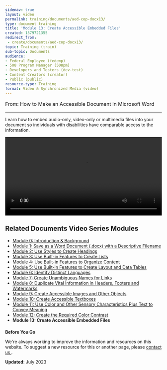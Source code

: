```yaml
---
sidenav: true
layout: video
permalink: training/documents/aed-cop-docx13/
type: document training
title: 'Module 13: Create Accessible Embedded Files'
created: 1579721355
redirect_from:
 - create/documents/aed-cop-docx13/
topic: Training (train)
sub-topic: Documents
audience:
- Federal Employee (fedemp)
- 508 Program Manager (508pm)
- Developers and Testers (dev-test)
- Content Creators (creator)
- Public (public)
resource-type: Training
format: Video & Synchronized Media (video)
---
```


[comment]: <> (# Module 13: Create Accessible Embedded Files)

<p style="font-size:115%">
  From: How to Make an Accessible Document in Microsoft Word
</p>

* * *

Learn how to embed audio-only, video-only or multimedia files into your document so individuals with disabilities have comparable access to the information.

<video controls="controls" data-vscid="3qesx4ovd" style="width:100%"><source src="https://assets.section508.gov/files/aed-cop-docx-m13.mp4" type="video/mp4" /></video>

## Related Documents Video Series Modules

  * [Module 0: Introduction & Background][0]
  * [Module 1: Save as a Word Document (.docx) with a Descriptive Filename][1]
  * [Module 2: Use Styles to Create Headings][2]
  * [Module 3: Use Built-in Features to Create Lists][3]
  * [Module 4: Use Built-in Features to Organize Content][4]
  * [Module 5: Use Built-in Features to Create Layout and Data Tables][5]
  * [Module 6: Identify Distinct Languages][6]
  * [Module 7: Create Unambiguous Names for Links][7]
  * [Module 8: Duplicate Vital Information in Headers, Footers and Watermarks][8]
  * [Module 9: Create Accessible Images and Other Objects][9]
  * [Module 10: Create Accessible Textboxes][10]
  * [Module 11: Use Color and Other Sensory Characteristics Plus Text to Convey Meaning][11]
  * [Module 12: Create the Required Color Contrast][12]
  * **Module 13: Create Accessible Embedded Files**

<div class="border-base radius-lg border-1px" style="margin-top: 1.5em;">
<div class="padding-1">
<p class="text-large"><strong>Before You Go</strong></p>
<p>We're always working to improve the information and resources on this website. To suggest a new resource for this or another page, please <a href="mailto:section.508@gsa.gov">contact us
</a>.</p>
</div>
</div>

**Updated**: July 2023

 [0]: {{site.baseurl}}/training/documents/aed-cop-docx00/
 [1]: {{site.baseurl}}/training/documents/aed-cop-docx01/
 [2]: {{site.baseurl}}/training/documents/aed-cop-docx02/
 [3]: {{site.baseurl}}/training/documents/aed-cop-docx03/
 [4]: {{site.baseurl}}/training/documents/aed-cop-docx04/
 [5]: {{site.baseurl}}/training/documents/aed-cop-docx05/
 [6]: {{site.baseurl}}/training/documents/aed-cop-docx06/
 [7]: {{site.baseurl}}/training/documents/aed-cop-docx07/
 [8]: {{site.baseurl}}/training/documents/aed-cop-docx08/
 [9]: {{site.baseurl}}/training/documents/aed-cop-docx09/
 [10]: {{site.baseurl}}/training/documents/aed-cop-docx10/
 [11]: {{site.baseurl}}/training/documents/aed-cop-docx11/
 [12]: {{site.baseurl}}/training/documents/aed-cop-docx12/
 [13]: {{site.baseurl}}/training/documents/aed-cop-docx13/